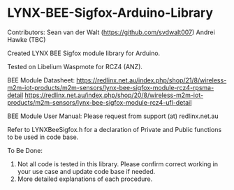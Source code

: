 # LYNX-BEE-Sigfox-Arduino-Library


Contributors:
Sean van der Walt (https://github.com/svdwalt007)
Andrei Hawke (TBC)

Created LYNX BEE Sigfox module library for Arduino.

Tested on Libelium Waspmote for RCZ4 (ANZ).

BEE Module Datasheet: 
https://redlinx.net.au/index.php/shop/21/8/wireless-m2m-iot-products/m2m-sensors/lynx-bee-sigfox-module-rcz4-rpsma-detail
https://redlinx.net.au/index.php/shop/20/8/wireless-m2m-iot-products/m2m-sensors/lynx-bee-sigfox-module-rcz4-ufl-detail

BEE Module User Manual:
Please request from support (at) redlinx.net.au

Refer to LYNXBeeSigfox.h for a declaration of Private and Public functions to be used in code base.

To Be Done:
1. Not all code is tested in this library. Please confirm correct working in your use case and update code base if needed.
2. More detailed explanations of each procedure.
